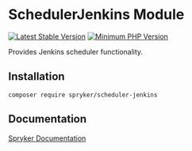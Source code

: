 # SchedulerJenkins Module
[![Latest Stable Version](https://poser.pugx.org/spryker/scheduler-jenkins/v/stable.svg)](https://packagist.org/packages/spryker/scheduler-jenkins)
[![Minimum PHP Version](https://img.shields.io/badge/php-%3E%3D%208.0-8892BF.svg)](https://php.net/)

Provides Jenkins scheduler functionality.

## Installation

```
composer require spryker/scheduler-jenkins
```

## Documentation

[Spryker Documentation](https://docs.spryker.com)
